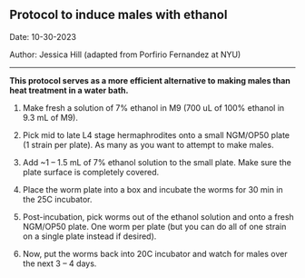 ﻿## Protocol to induce males with ethanol

Date: 10-30-2023

Author: Jessica Hill (adapted from Porfirio Fernandez at NYU)

---

**This protocol serves as a more efficient alternative to making males than heat treatment in a water bath.** 


1) Make fresh a solution of 7% ethanol in M9 (700 uL of 100% ethanol in 9.3 mL of M9).

1) Pick mid to late L4 stage hermaphrodites onto a small NGM/OP50 plate (1 strain per plate). As many as you want to attempt to make males.

1) Add ~1 – 1.5 mL of 7% ethanol solution to the small plate. Make sure the plate surface is completely covered. 

1) Place the worm plate into a box and incubate the worms for 30 min in the 25C incubator.

1) Post-incubation, pick worms out of the ethanol solution and onto a fresh NGM/OP50 plate. One worm per plate (but you can do all of one strain on a single plate instead if desired). 

1) Now, put the worms back into 20C incubator and watch for males over the next 3 – 4 days. 

